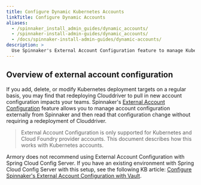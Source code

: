 ```yaml
---
title: Configure Dynamic Kubernetes Accounts
linkTitle: Configure Dynamic Accounts
aliases:
  - /spinnaker_install_admin_guides/dynamic_accounts/
  - /spinnaker-install-admin-guides/dynamic_accounts/
  - /docs/spinnaker-install-admin-guides/dynamic-accounts/
description: >
  Use Spinnaker's External Account Configuration feature to manage Kubernetes accounts.
---
```


## Overview of external account configuration

If you add, delete, or modify Kubernetes deployment targets on a regular basis, you may find that redeploying Clouddriver to pull in new
account configuration impacts your teams. Spinnaker's [External Account Configuration](https://www.spinnaker.io/setup/configuration/#external-account-configuration) feature allows you to manage account configuration
externally from Spinnaker and then read that configuration change without requiring a redeployment of Clouddriver.

> External Account Configuration is only supported for Kubernetes and Cloud Foundry provider accounts. This document describes how this works with Kubernetes accounts.

Armory does not recommend using External Account Configuration with Spring Cloud Config Server. If you have an existing environment with Spring Cloud Config Server with this setup, see the following KB article: [Configure Spinnaker's External Account Configuration with Vault](https://support.armory.io/support?id=kb_article_view&sysparm_article=KB0010418).